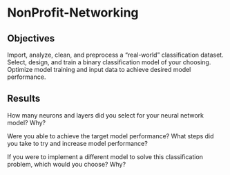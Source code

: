 # NonProfit-Networking

## Objectives

Import, analyze, clean, and preprocess a “real-world” classification dataset.
Select, design, and train a binary classification model of your choosing.
Optimize model training and input data to achieve desired model performance.
## Results

How many neurons and layers did you select for your neural network model? Why?


Were you able to achieve the target model performance? What steps did you take to try and increase model performance?


If you were to implement a different model to solve this classification problem, which would you choose? Why?
